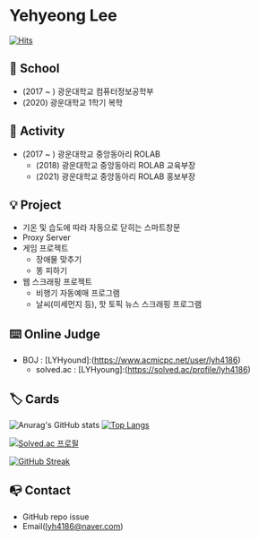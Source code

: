 Yehyeong Lee
=============

[![Hits](https://hits.seeyoufarm.com/api/count/incr/badge.svg?url=https%3A%2F%2Fgithub.com%2FLYHyoung&count_bg=%2379C83D&title_bg=%23555555&icon=&icon_color=%23E7E7E7&title=hits&edge_flat=false)](https://hits.seeyoufarm.com)


🏫 School
----------
+ (2017 ~ ) 광운대학교 컴퓨터정보공학부
+ (2020) 광운대학교 1학기 복학


🧾 Activity
------------
+ (2017 ~ ) 광운대학교 중앙동아리 ROLAB
  + (2018) 광운대학교 중앙동아리 ROLAB 교육부장
  + (2021) 광운대학교 중앙동아리 ROLAB 홍보부장


💡 Project
----------
+ 기온 및 습도에 따라 자동으로 닫히는 스마트창문
+ Proxy Server
+ 게임 프로젝트
  + 장애물 맞추기
  + 똥 피하기
+ 웹 스크래핑 프로젝트
  + 비행기 자동예매 프로그램
  + 날씨(미세먼지 등), 핫 토픽 뉴스 스크래핑 프로그램


⌨️ Online Judge
----------------
+ BOJ : [LYHyound]:(https://www.acmicpc.net/user/lyh4186)
  + solved.ac : [LYHyoung]:(https://solved.ac/profile/lyh4186)


🏷️ Cards
---------
![Anurag's GitHub stats](https://github-readme-stats.vercel.app/api?username=LYHyoung&show_icons=true&theme=dracula) [![Top Langs](https://github-readme-stats.vercel.app/api/top-langs/?username=LYHyoung&layout=compact)](https://github.com/anuraghazra/github-readme-stats)

[![Solved.ac
프로필](http://mazassumnida.wtf/api/generate_badge?boj=lyh4186)](https://solved.ac/lyh4186)

[![GitHub Streak](https://github-readme-streak-stats.herokuapp.com/?user=LYHyoung&theme=dark)](https://git.io/streak-stats)


📭 Contact
-----------
+ GitHub repo issue
+ Email(lyh4186@naver.com)

<!--
**LYHyoung/LYHyoung** is a ✨ _special_ ✨ repository because its `README.md` (this file) appears on your GitHub profile.

Here are some ideas to get you started:

- 🔭 I’m currently working on ...
- 🌱 I’m currently learning ...
- 👯 I’m looking to collaborate on ...
- 🤔 I’m looking for help with ...
- 💬 Ask me about ...
- 📫 How to reach me: ...
- 😄 Pronouns: ...
- ⚡ Fun fact: ...
-->
